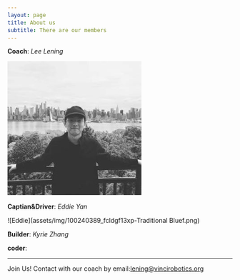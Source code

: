 ```yaml
---
layout: page
title: About us
subtitle: There are our members 
---
```

**Coach**: _Lee Lening_

![Lening](assets/img/lening.pngf.jpg)
        
**Captian&Driver**: _Eddie Yan_

![Eddie](assets/img/100240389_fcldgf13xp-Traditional Bluef.png)

**Builder**: _Kyrie Zhang_

**coder**:

---
Join Us!
Contact with our coach by email:lening@vincirobotics.org
